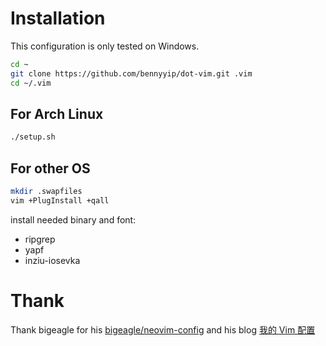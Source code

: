 # Installation
This configuration is only tested on Windows.

```bash
cd ~
git clone https://github.com/bennyyip/dot-vim.git .vim
cd ~/.vim
```

## For Arch Linux 
```bash
./setup.sh
```

## For other OS
```bash
mkdir .swapfiles
vim +PlugInstall +qall
```

install needed binary and font: 
- ripgrep
- yapf
- inziu-iosevka 

# Thank
Thank bigeagle for his [bigeagle/neovim-config](https://github.com/bigeagle/neovim-config) and his blog [我的 Vim  配置](https://bigeagle.me/2015/05/vim-config/) 
